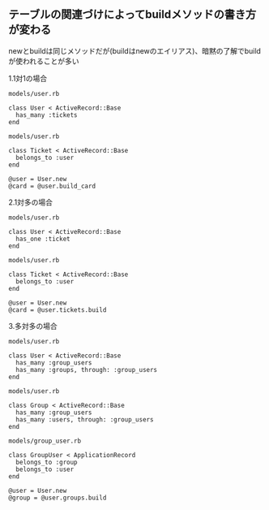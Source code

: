 ## テーブルの関連づけによってbuildメソッドの書き方が変わる

newとbuildは同じメソッドだが(buildはnewのエイリアス)、暗黙の了解でbuildが使われることが多い

1.1対1の場合

```
models/user.rb

class User < ActiveRecord::Base
  has_many :tickets
end
```

```
models/user.rb

class Ticket < ActiveRecord::Base
  belongs_to :user
end
```

```
@user = User.new
@card = @user.build_card
```


2.1対多の場合

```
models/user.rb

class User < ActiveRecord::Base
  has_one :ticket
end
```

```
models/user.rb

class Ticket < ActiveRecord::Base
  belongs_to :user
end
```

```
@user = User.new
@card = @user.tickets.build
```


3.多対多の場合

```
models/user.rb

class User < ActiveRecord::Base
  has_many :group_users
  has_many :groups, through: :group_users
end
```

```
models/user.rb

class Group < ActiveRecord::Base
  has_many :group_users
  has_many :users, through: :group_users
end
```

```
models/group_user.rb

class GroupUser < ApplicationRecord
  belongs_to :group
  belongs_to :user
end
```

```
@user = User.new
@group = @user.groups.build
```


